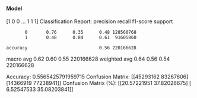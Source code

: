 #### Model
[1 0 0 ... 1 1 1]
Classification Report:
              precision    recall  f1-score   support

           0       0.76      0.35      0.48 128560768
           1       0.48      0.84      0.61  91605860

    accuracy                           0.56 220166628
   macro avg       0.62      0.60      0.55 220166628
weighted avg       0.64      0.56      0.54 220166628

Accuracy: 0.5565425791959715
Confusion Matrix:
[[45293162 83267606]
 [14366919 77238941]]
Confusion Matrix (%):
[[20.57221951 37.82026675]
 [ 6.52547533 35.08203841]]
